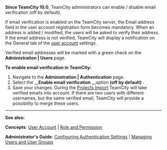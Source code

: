 [//]: # (title: Enabling Email Verification)
[//]: # (auxiliary-id: Enabling Email Verification)
__Since TeamCity 10.0__, TeamCity administrators can enable / disable email verification (off by default).

If email verification is enabled on the TeamCity server, the Email address field in the user account registration form becomes mandatory. When an address is added / modified,  the users will be asked to verify their address. If the email address is not verified, TeamCity will display a notification on the General tab of the [user account](managing-users-and-user-groups.md) settings. 

Verified email addresses will be marked with a green check on the __Administration | Users__ page.

__To enable email verification in TeamCity:__
1. Navigate to the __Administration | Authentication__ page.
2. Select the ____Enable email verification__ __option __(off by default)__ .
3. Save your changes.
During the [Projects Import](projects-import.md) TeamCity will take verified emails into account. If there are two users with different usernames, but the same verified email, TeamCity will provide a possibility to merge these users.

__  __

__See also:__



__Concepts__: [User Account](user-account.md) | [Role and Permission](role-and-permission.md)  

__Administrator's Guide__: [Configuring Authentication Settings](configuring-authentication-settings.md) | [Managing Users and User Groups](managing-users-and-user-groups.md)
